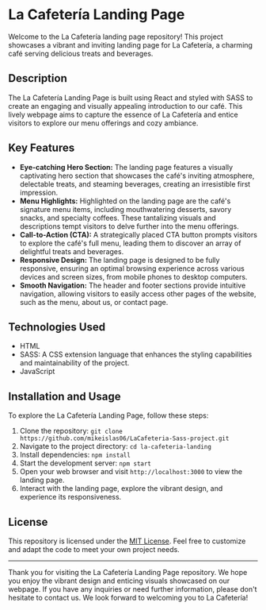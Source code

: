 # La Cafetería Landing Page

Welcome to the La Cafetería landing page repository! This project showcases a vibrant and inviting landing page for La Cafetería, a charming café serving delicious treats and beverages.

## Description

The La Cafetería Landing Page is built using React and styled with SASS to create an engaging and visually appealing introduction to our café. This lively webpage aims to capture the essence of La Cafetería and entice visitors to explore our menu offerings and cozy ambiance.

## Key Features

- **Eye-catching Hero Section:** The landing page features a visually captivating hero section that showcases the café's inviting atmosphere, delectable treats, and steaming beverages, creating an irresistible first impression.
- **Menu Highlights:** Highlighted on the landing page are the café's signature menu items, including mouthwatering desserts, savory snacks, and specialty coffees. These tantalizing visuals and descriptions tempt visitors to delve further into the menu offerings.
- **Call-to-Action (CTA):** A strategically placed CTA button prompts visitors to explore the café's full menu, leading them to discover an array of delightful treats and beverages.
- **Responsive Design:** The landing page is designed to be fully responsive, ensuring an optimal browsing experience across various devices and screen sizes, from mobile phones to desktop computers.
- **Smooth Navigation:** The header and footer sections provide intuitive navigation, allowing visitors to easily access other pages of the website, such as the menu, about us, or contact page.

## Technologies Used

- HTML
- SASS: A CSS extension language that enhances the styling capabilities and maintainability of the project.
- JavaScript

## Installation and Usage

To explore the La Cafetería Landing Page, follow these steps:

1. Clone the repository: `git clone https://github.com/mikeislas06/LaCafeteria-Sass-project.git`
2. Navigate to the project directory: `cd la-cafeteria-landing`
3. Install dependencies: `npm install`
4. Start the development server: `npm start`
5. Open your web browser and visit `http://localhost:3000` to view the landing page.
6. Interact with the landing page, explore the vibrant design, and experience its responsiveness.

## License

This repository is licensed under the [MIT License](link-to-license-file). Feel free to customize and adapt the code to meet your own project needs.

---

Thank you for visiting the La Cafetería Landing Page repository. We hope you enjoy the vibrant design and enticing visuals showcased on our webpage. If you have any inquiries or need further information, please don't hesitate to contact us. We look forward to welcoming you to La Cafetería!

